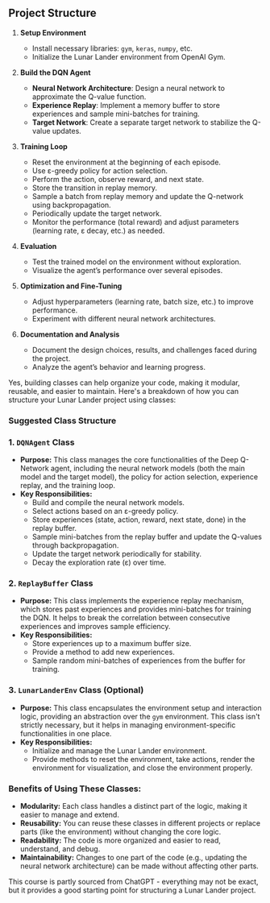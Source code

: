 ## Project Structure

1. **Setup Environment**
   - Install necessary libraries: `gym`, `keras`, `numpy`, etc.
   - Initialize the Lunar Lander environment from OpenAI Gym.

2. **Build the DQN Agent**
   - **Neural Network Architecture**: Design a neural network to approximate the Q-value function.
   - **Experience Replay**: Implement a memory buffer to store experiences and sample mini-batches for training.
   - **Target Network**: Create a separate target network to stabilize the Q-value updates.

3. **Training Loop**
   - Reset the environment at the beginning of each episode.
   - Use ε-greedy policy for action selection.
   - Perform the action, observe reward, and next state.
   - Store the transition in replay memory.
   - Sample a batch from replay memory and update the Q-network using backpropagation.
   - Periodically update the target network.
   - Monitor the performance (total reward) and adjust parameters (learning rate, ε decay, etc.) as needed.

4. **Evaluation**
   - Test the trained model on the environment without exploration.
   - Visualize the agent’s performance over several episodes.

5. **Optimization and Fine-Tuning**
   - Adjust hyperparameters (learning rate, batch size, etc.) to improve performance.
   - Experiment with different neural network architectures.

6. **Documentation and Analysis**
   - Document the design choices, results, and challenges faced during the project.
   - Analyze the agent’s behavior and learning progress.


Yes, building classes can help organize your code, making it modular, reusable, and easier to maintain. Here's a breakdown of how you can structure your Lunar Lander project using classes:

### Suggested Class Structure

### 1. **`DQNAgent` Class**
   - **Purpose:** This class manages the core functionalities of the Deep Q-Network agent, including the neural network models (both the main model and the target model), the policy for action selection, experience replay, and the training loop.
   - **Key Responsibilities:**
     - Build and compile the neural network models.
     - Select actions based on an ε-greedy policy.
     - Store experiences (state, action, reward, next state, done) in the replay buffer.
     - Sample mini-batches from the replay buffer and update the Q-values through backpropagation.
     - Update the target network periodically for stability.
     - Decay the exploration rate (ε) over time.

### 2. **`ReplayBuffer` Class**
   - **Purpose:** This class implements the experience replay mechanism, which stores past experiences and provides mini-batches for training the DQN. It helps to break the correlation between consecutive experiences and improves sample efficiency.
   - **Key Responsibilities:**
     - Store experiences up to a maximum buffer size.
     - Provide a method to add new experiences.
     - Sample random mini-batches of experiences from the buffer for training.

### 3. **`LunarLanderEnv` Class** (Optional)
   - **Purpose:** This class encapsulates the environment setup and interaction logic, providing an abstraction over the `gym` environment. This class isn't strictly necessary, but it helps in managing environment-specific functionalities in one place.
   - **Key Responsibilities:**
     - Initialize and manage the Lunar Lander environment.
     - Provide methods to reset the environment, take actions, render the environment for visualization, and close the environment properly.

### Benefits of Using These Classes:
- **Modularity:** Each class handles a distinct part of the logic, making it easier to manage and extend.
- **Reusability:** You can reuse these classes in different projects or replace parts (like the environment) without changing the core logic.
- **Readability:** The code is more organized and easier to read, understand, and debug.
- **Maintainability:** Changes to one part of the code (e.g., updating the neural network architecture) can be made without affecting other parts. 

This course is partly sourced from ChatGPT - everything may not be exact, but it provides a good starting point for structuring a Lunar Lander project. 